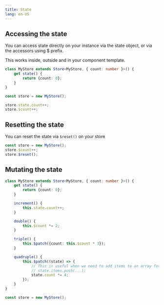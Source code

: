 ```yaml
---
title: State
lang: en-US
---
```


## Accessing the state

You can access state directly on your instance via the state object, or via the accessors using $ prefix.

This works inside, outside and in your component template.

```typescript
class MyStore extends Store<MyStore, { count: number }>() {
    get state() {
        return {count: 0};
    }
}

const store = new MyStore();

store.state.count++;
store.$count++;
```

## Resetting the state

You can reset the state via `$reset()` on your store

```typescript
const store = new MyStore();
store.$count++;
store.$reset();
```

## Mutating the state

```typescript
class MyStore extends Store<MyStore, { count: number }>() {
    get state() {
        return {count: 0};
    }

    increment() {
        this.state.count++;
    }

    double() {
        this.$count *= 2;
    }

    triple() {
        this.$patch({count: this.$count * 3});
    }

    quadruple() {
        this.$patch((state) => {
            // This is useful when we need to add items to an array for ex
            // state.items.push(...);
            state.count *= 4;
        });
    }
}

const store = new MyStore();


```